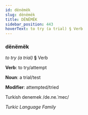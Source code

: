 ```yaml
---
id: dënëmëk
slug: dënëmëk
title: DËNËMËK
sidebar_position: 443
hoverText: to try (a trial) § Verb
---
```


### dënëmëk

*to try (a trial)* **§** Verb

**Verb**: to try/attempt

**Noun**: a trial/test

**Modifier**: attempted/tried

Turkish denemek /de.ne.ˈmec/

*Turkic Language Family*
